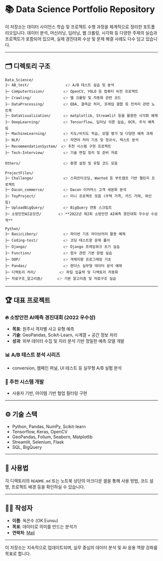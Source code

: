 # 📚 Data Science Portfolio Repository

이 저장소는 데이터 사이언스 학습 및 프로젝트 수행 과정을 체계적으로 정리한 포트폴리오입니다. 데이터 분석, 머신러닝, 딥러닝, 웹 크롤링, 시각화 등 다양한 주제의 실습과 프로젝트가 포함되어 있으며, 실제 경진대회 수상 및 문제 해결 사례도 다수 담고 있습니다.

---

## 🗂️ 디렉토리 구조

```
Data_Science/
├─ AB_test/                 👉 A/B 테스트 실습 및 분석
├─ ComputerVision/         👉 OpenCV, YOLO 등 컴퓨터 비전 프로젝트
├─ Crawling/               👉 웹 크롤링 및 자동화 관련 코드
├─ DataProcessing/         👉 EDA, 결측값 처리, 프레임 결합 등 전처리 관련 노트북
├─ DataVisualization/      👉 matplotlib, Streamlit 등을 활용한 시각화 예제
├─ DeepLearning/           👉 Tensorflow, 딥러닝 이론 실습, OCR, 주식 예측 등
├─ MachineLearning/        👉 지도/비지도 학습, 모델 평가 및 다양한 예측 과제
├─ NLP/                    👉 자연어 처리 기초 및 정규식, 텍스트 분석
├─ RecommendationSystem/  👉 추천 시스템 구현 프로젝트
├─ Tech-Interview/         👉 기술 면접 정리 및 준비 자료

Others/                    👉 환경 설정 및 유틸 코드 모음

ProjectFiles/
├─ Challenge/              👉 스파르타코딩, Wanted 등 부트캠프 기반 챌린지 프로젝트
├─ Dacon_commerce/         👉 Dacon 이커머스 고객 세분화 분석
├─ ToyProject/             👉 미니 프로젝트 모음 (주택 가격, 카드 거래, 와인 등)
├─ UploadBigQuery/         👉 BigQuery 연동 스크립트
├─ 소방안전AI공모전/        👉 **2022년 제2회 소방안전 AI예측 경진대회 우수상 수상작**

Python/
├─ BasicLibery/            👉 파이썬 기초 라이브러리 활용 예제
├─ Coding-test/            👉 코딩 테스트용 문제 풀이
├─ Django/                 👉 Django 프레임워크 초기 실습
├─ Function/               👉 함수 관련 기본 문법 실습
├─ OOP/                    👉 객체지향 프로그래밍 기초
├─ Pandas/                 👉 판다스 실무형 데이터 분석 예제
├─ 디렉토리 처리/           👉 파일 입출력 및 디렉토리 자동화
├─ 자료구조_알고리즘/       👉 기본 알고리즘 및 자료구조 실습
```

---

## 🏆 대표 프로젝트

### 🔥 소방안전 AI예측 경진대회 (2022 우수상)
- **목표**: 원주시 격자별 사고 유형 예측
- **기술**: GeoPandas, Scikit-Learn, 시계열 + 공간 정보 처리
- **성과**: 외부 데이터 수집 및 지리 분석 기반 정밀한 예측 모델 개발

### 📊 A/B 테스트 분석 시리즈
- conversion, 캠페인 퍼널, UI 테스트 등 실무형 A/B 실험 분석

### 🎯 추천 시스템 개발
- 사용자 기반, 아이템 기반 협업 필터링 구현

---

## ⚙️ 기술 스택

- Python, Pandas, NumPy, Scikit-learn
- Tensorflow, Keras, OpenCV
- GeoPandas, Folium, Seaborn, Matplotlib
- Streamlit, Selenium, Flask
- SQL, BigQuery

---

## 📎 사용법

각 디렉토리의 `README.md` 또는 노트북 상단의 마크다운 셀을 통해 사용 방법, 코드 설명, 프로젝트 배경 등을 확인하실 수 있습니다.

---

## 🙋‍♂️ 작성자

- **이름**: 옥은수 (OK Eunsu)
- **목표**: 데이터로 의미를 만드는 분석가
- **연락처**: [Mail](esok0617@gmail.com)

---

이 저장소는 지속적으로 업데이트되며, 실무 중심의 데이터 분석 및 AI 응용 역량 강화를 목표로 합니다.
